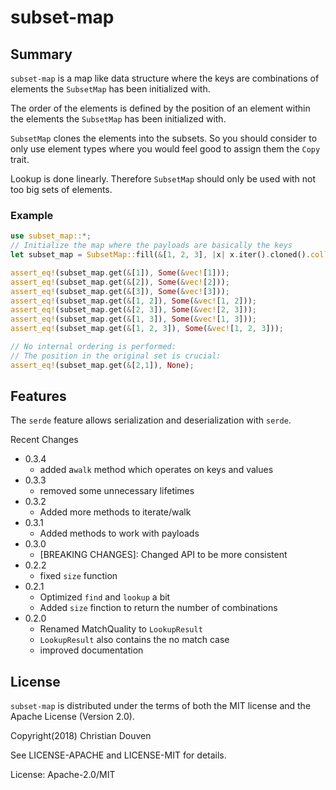 # subset-map

## Summary

`subset-map` is a map like data structure where the keys are combinations
of elements the `SubsetMap` has been initialized with.

The order of the elements is defined by the position of an element
within the elements the `SubsetMap` has been initialized with.

`SubsetMap` clones the elements into the subsets. So you should
consider to only use element types where you would feel good to assign
them the `Copy` trait.

Lookup is done linearly. Therefore `SubsetMap` should only be used
with not too big sets of elements.

### Example

```rust
use subset_map::*;
// Initialize the map where the payloads are basically the keys
let subset_map = SubsetMap::fill(&[1, 2, 3], |x| x.iter().cloned().collect::<Vec<_>>());

assert_eq!(subset_map.get(&[1]), Some(&vec![1]));
assert_eq!(subset_map.get(&[2]), Some(&vec![2]));
assert_eq!(subset_map.get(&[3]), Some(&vec![3]));
assert_eq!(subset_map.get(&[1, 2]), Some(&vec![1, 2]));
assert_eq!(subset_map.get(&[2, 3]), Some(&vec![2, 3]));
assert_eq!(subset_map.get(&[1, 3]), Some(&vec![1, 3]));
assert_eq!(subset_map.get(&[1, 2, 3]), Some(&vec![1, 2, 3]));

// No internal ordering is performed:
// The position in the original set is crucial:
assert_eq!(subset_map.get(&[2,1]), None);
```

## Features

The `serde` feature allows serialization and deserialization with `serde`.

Recent Changes

* 0.3.4
    * added a`walk` method which operates on keys and values
* 0.3.3
    * removed some unnecessary lifetimes
* 0.3.2
    * Added more methods to iterate/walk
* 0.3.1
    * Added methods to work with payloads
* 0.3.0
    * [BREAKING CHANGES]: Changed API to be more consistent
* 0.2.2
    * fixed `size` function
* 0.2.1
    * Optimized `find` and `lookup` a bit
    * Added `size` finction to return the number of combinations
* 0.2.0
    * Renamed MatchQuality to `LookupResult`
    * `LookupResult` also contains the no match case
    * improved documentation

## License

`subset-map` is distributed under the terms of both the MIT license and the Apache License (Version
2.0).

Copyright(2018) Christian Douven

See LICENSE-APACHE and LICENSE-MIT for details.

License: Apache-2.0/MIT
